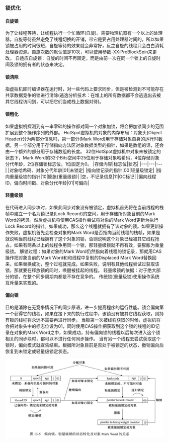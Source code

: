 ### 锁优化

#### 自旋锁

为了让线程等待，让线程执行一个忙循环(自旋)。需要物理机器有一个以上的处理器。自旋等待虽然避免了线程切换的开销，带它是要占用处理器时间的，所以如果锁被占用的时间很短，自旋等待的效果就会非常好，反之自旋的线程只会白白消耗处理器资源。自旋次数的默认值是10次，可以使用参数-XX:PreBlockSpin来更改。
自适应自旋锁：自旋的时间不再固定，而是由前一次在同一个锁上的自旋时间及锁的拥有者的状态来决定。

#### 锁清除

指虚拟机即时编译器在运行时，对一些代码上要求同步，但是被检测到不可能存在共享数据竞争的锁进行清除(逃逸分析技术：在堆上的所有数据都不会逃逸出去被其它线程访问到，可以把它们当成栈上数据对待)。

#### 锁粗化

如果虚拟机探测到有一串零碎的操作都对同一个对象加锁，将会把加锁同步的范围扩展到整个操作序列的外部。
HotSpot虚拟机的对象的内存布局：对象头(Object Header)分为两部分信息吗，第一部分(Mark Word)用于存储对象自身的运行时数据，另一个部分用于存储指向方法区对象数据类型的指针，如果是数组的话，还会由一个额外的部分用于存储数组的长度。
32位HotSpot虚拟机中对象未被锁定的状态下，Mark Word的32个Bits空间中25位用于存储对象哈希码，4位存储对象分代年龄，2位存储锁标志位，1位固定为0。
|存储内容|标志位|状态|
|---|---|---|
|对象哈希码、对象分代年龄|01|未锁定|
|指向锁记录的指针|00|轻量级锁定|
|指向重量级锁的指针|10|膨胀(重量级锁)|
|空，不记录信息|11|GC标记|
|偏向线程ID，偏向时间戳、对象分代年龄|01|可偏向|


#### 轻量级锁
在代码进入同步块时，如果此同步对象没有被锁定，虚拟机首先将在当前线程的栈帧中建立一个名为锁记录(Lock Record)的空间，用于存储所对象目前的Mark Word的拷贝。然后虚拟机将使用CAS操作尝试将对象的Mark Word更新为执行Lock Record的指针。如果成功，那么这个线程就拥有了该对象的锁。如果更新操作失败，虚拟机首先会检查对象的Mark Word是否指向当前线程的栈帧，如果是就说明当前线程已经拥有了这个对象的锁，否则说明这个对象已经被其它线程抢占。如果有两条以上的线程争用同一个锁，那轻量级锁就不再有效，要膨胀为重量级锁。
解锁过程：如果对象的Mark Word仍然指向着线程的锁记录，那就用CAS操作把对象当前的Mark Word和和线程中复制的Displaced Mark Word替换回来，如果替换成功，整个过程就完成。如果失败，说明有其他线程尝试过获取该锁，那就要在释放锁的同时，唤醒被挂起的线程。
轻量级锁的依据：对于绝大部分的锁，在整个同步周期内都是不存在竞争的。
传统锁(重量级锁)使用操作系统互斥量来实现的。

#### 偏向锁
目的是消除在无竞争情况下的同步原语，进一步提高程序的运行性能。锁会偏向第一个获得它的线程，如果在接下来的执行过程中，该锁没有被其它线程获取，则持有锁的线程将永远不需要再进行同步。
当锁第一次被线程获取的时候，虚拟机将会把对象头中的标志位设为01，同时使用CAS操作把获取到这个锁的线程的ID记录在对象的Mark Word之中，如果成功，持有偏向锁的线程以后每次进入这个锁相关的同步块时，都可以不进行任何同步操作。
当有另一个线程去尝试获取这个锁时，偏向模式就宣告结束。根据所对象目前是否处于被锁定的状态，撤销偏向后恢复到未锁定或轻量级锁定状态。

![](201808291718000.png)